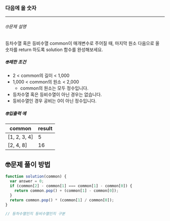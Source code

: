 ### 다음에 올 숫자

---

###### 🤓문제 설명

등차수열 혹은 등비수열 common이 매개변수로 주어질 때, 마지막 원소 다음으로 올 숫자를 return 하도록 solution 함수를 완성해보세요.

##### 🤓제한 조건

- 2 < common의 길이 < 1,000
- 1,000 < common의 원소 < 2,000
  - common의 원소는 모두 정수입니다.
- 등차수열 혹은 등비수열이 아닌 경우는 없습니다.
- 등비수열인 경우 공비는 0이 아닌 정수입니다.

##### 🤓입출력 예

| common       | result |
| ------------ | ------ |
| [1, 2, 3, 4] | 5      |
| [2, 4, 8]    | 16     |

## 🤓문제 풀이 방법

```javascript
function solution(common) {
  var answer = 0;
  if (common[2] - common[1] === common[1] - common[0]) {
    return common.pop() + (common[1] - common[0]);
  }
  return common.pop() * (common[1] / common[0]);
}

// 등차수열인지 등비수열인지 구분
```
